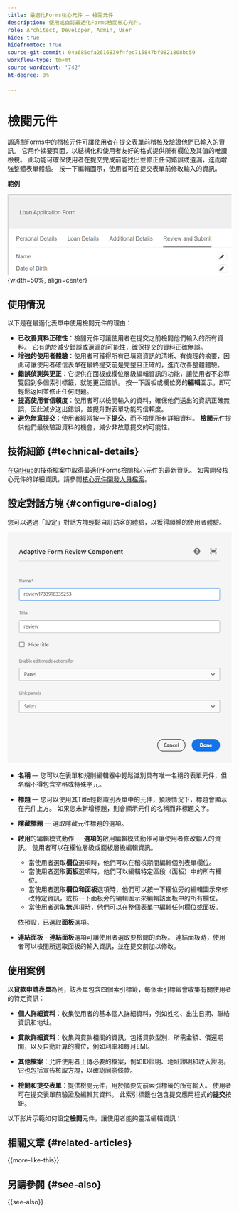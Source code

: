 ```yaml
---
title: 最適化Forms核心元件 — 檢閱元件
description: 使用或自訂最適化Forms檢閱核心元件。
role: Architect, Developer, Admin, User
hide: true
hidefromtoc: true
source-git-commit: 04a685cfa2616839f4fec715847bf0821808bd59
workflow-type: tm+mt
source-wordcount: '742'
ht-degree: 0%

---
```



# 檢閱元件

調適型Forms中的稽核元件可讓使用者在提交表單前稽核及驗證他們已輸入的資訊。 它用作摘要頁面，以結構化和使用者友好的格式提供所有欄位及其值的唯讀檢視。 此功能可確保使用者在提交完成前能找出並修正任何錯誤或遺漏，進而增強整體表單體驗。 按一下編輯圖示，使用者可在提交表單前修改輸入的資訊。

**範例**

![檢閱元件](/help/adaptive-forms/assets/review-component.png){width=50%, align=center}

## 使用情況

以下是在最適化表單中使用檢閱元件的理由：

- **已改善資料正確性**：檢閱元件可讓使用者在提交之前檢閱他們輸入的所有資料。 它有助於減少錯誤或遺漏的可能性，確保提交的資料正確無誤。
- **增強的使用者體驗**：使用者可獲得所有已填寫資訊的清晰、有條理的摘要，因此可讓使用者確信表單在最終提交前是完整且正確的，進而改善整體體驗。
- **錯誤偵測與更正**：它提供在面板或欄位層級編輯資訊的功能，讓使用者不必導覽回到多個索引標籤，就能更正錯誤。 按一下面板或欄位旁的&#x200B;**編輯**&#x200B;圖示，即可輕鬆返回並修正任何問題。
- **提高使用者信賴度**：使用者可以檢閱輸入的資料，確保他們送出的資訊正確無誤，因此減少送出錯誤，並提升對表單功能的信賴度。
- **避免無意提交**：使用者經常按一下&#x200B;**提交**，而不檢閱所有詳細資料。 **檢閱**&#x200B;元件提供他們最後驗證資料的機會，減少非故意提交的可能性。


## 技術細節 {#technical-details}

在[GitHub](https://github.com/adobe/aem-core-forms-components/tree/master/ui.af.apps/src/main/content/jcr_root/apps/core/fd/components/form/textinput/v1/textinput)的技術檔案中取得最適化Forms檢閱核心元件的最新資訊。 如需開發核心元件的詳細資訊，請參閱[核心元件開發人員檔案](/help/developing/overview.md)。

## 設定對話方塊 {#configure-dialog}

您可以透過「設定」對話方塊輕鬆自訂訪客的體驗，以獲得順暢的使用者體驗。

![設定對話方塊](/help/adaptive-forms/assets/review-component-configure-dialog.png)

- **名稱** — 您可以在表單和規則編輯器中輕鬆識別具有唯一名稱的表單元件，但名稱不得包含空格或特殊字元。

- **標題** — 您可以使用其Title輕鬆識別表單中的元件，預設情況下，標題會顯示在元件上方。 如果您未新增標題，則會顯示元件的名稱而非標題文字。
- **隱藏標題** — 選取隱藏元件標題的選項。
- **啟用**&#x200B;的編輯模式動作 — **選項的**&#x200B;啟用編輯模式動作可讓使用者修改輸入的資訊。 使用者可以在欄位層級或面板層級編輯資訊。
   - 當使用者選取&#x200B;**欄位**&#x200B;選項時，他們可以在稽核期間編輯個別表單欄位。
   - 當使用者選取&#x200B;**面板**&#x200B;選項時，他們可以編輯特定區段（面板）中的所有欄位。
   - 當使用者選取&#x200B;**欄位和面板**&#x200B;選項時，他們可以按一下欄位旁的編輯圖示來修改特定資訊，或按一下面板旁的編輯圖示來編輯該面板中的所有欄位。
   - 當使用者選取&#x200B;**無**&#x200B;選項時，他們可以在整個表單中編輯任何欄位或面板。

  依預設，已選取&#x200B;**面板**&#x200B;選項。

- **連結面板** - **連結面板**&#x200B;選項可讓使用者選取要檢閱的面板。 連結面板時，使用者可以檢閱所選取面板的輸入資訊，並在提交前加以修改。

## 使用案例

以&#x200B;**貸款申請表單**&#x200B;為例，該表單包含四個索引標籤，每個索引標籤會收集有關使用者的特定資訊：

- **個人詳細資料**：收集使用者的基本個人詳細資料，例如姓名、出生日期、聯絡資訊和地址。

- **貸款詳細資料**：收集與貸款相關的資訊，包括貸款型別、所需金額、償還期間，以及自動計算的欄位，例如利率和每月EMI。

- **其他檔案**：允許使用者上傳必要的檔案，例如ID證明、地址證明和收入證明。 它也包括宣告核取方塊，以確認同意條款。

- **檢閱和提交表單**：提供檢閱元件，用於摘要先前索引標籤的所有輸入。 使用者可在提交表單前驗證及編輯其資料。 此索引標籤也包含提交應用程式的&#x200B;**提交**&#x200B;按鈕。

以下影片示範如何設定&#x200B;**檢閱**&#x200B;元件，讓使用者能夠靈活編輯資訊：

## 相關文章 {#related-articles}

{{more-like-this}}

## 另請參閱 {#see-also}

{{see-also}}

